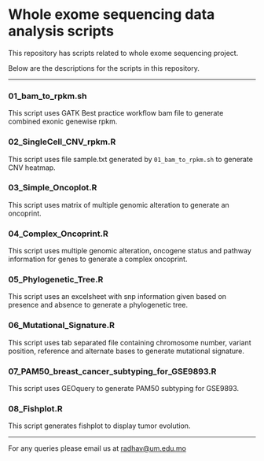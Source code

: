 # Whole exome sequencing data analysis scripts
This repository has scripts related to whole exome sequencing project.  

Below are the descriptions for the scripts in this repository.

___

### 01_bam_to_rpkm.sh
This script uses GATK Best practice workflow bam file to generate combined exonic genewise rpkm.

### 02_SingleCell_CNV_rpkm.R
This script uses file sample.txt generated by `01_bam_to_rpkm.sh` to generate CNV heatmap.  

### 03_Simple_Oncoplot.R
This script uses matrix of multiple genomic alteration to generate an oncoprint.

### 04_Complex_Oncoprint.R
This script uses multiple genomic alteration, oncogene status and pathway information for genes to generate a complex oncoprint.

### 05_Phylogenetic_Tree.R
This script uses an excelsheet with snp information given based on presence and absence to generate a phylogenetic tree.

### 06_Mutational_Signature.R
This script uses tab separated file containing chromosome number, variant position, reference and alternate bases to generate mutational signature.

### 07_PAM50_breast_cancer_subtyping_for_GSE9893.R
This script uses GEOquery to generate PAM50 subtyping for GSE9893.  

### 08_Fishplot.R
This script generates fishplot to display tumor evolution.


---
For any queries please email us at radhav@um.edu.mo  

